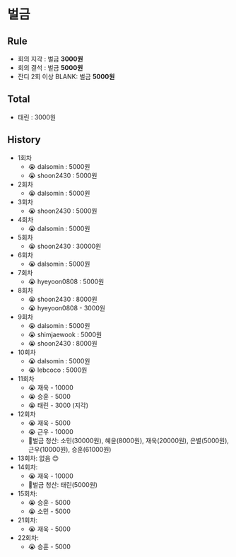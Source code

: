 # 벌금

## Rule

- 회의 지각 : 벌금 **3000원**
- 회의 결석 : 벌금 **5000원**
- 잔디 2회 이상 BLANK: 벌금 **5000원**

## Total

- 태린 : 3000원

## History

- 1회차
  - 😭 dalsomin : 5000원
  - 😭 shoon2430 : 5000원
- 2회차
  - 😭 dalsomin : 5000원
- 3회차 
  - 😭 shoon2430 : 5000원
- 4회차 
  - 😭 dalsomin : 5000원
- 5회차 
  - 😭 shoon2430 : 30000원
- 6회차 
  - 😭 dalsomin : 5000원
- 7회차 
  - 😭 hyeyoon0808 : 5000원 
- 8회차 
  - 😭 shoon2430 : 8000원
  - 😭 hyeyoon0808 - 3000원
- 9회차
  - 😭 dalsomin : 5000원
  - 😭 shimjaewook : 5000원
  - 😭 shoon2430 : 8000원
- 10회차
  - 😭 dalsomin : 5000원
  - 😭 lebcoco : 5000원
- 11회차
  - 😭 재욱 - 10000
  - 😭 승훈 - 5000
  - 😭 태린 - 3000 (지각)
- 12회차
  - 😭 재욱 - 5000
  - 😭 근우 - 10000
  - :star2:벌금 청산: 소민(30000원), 혜윤(8000원), 재욱(20000원), 은별(5000원), 근우(10000원), 승훈(61000원)
- 13회차: 없음 😊
- 14회차: 
  - 😭 재욱 - 10000
  - :star2:벌금 청산: 태린(5000원)
- 15회차:  
  - 😭 승훈 - 5000
  - 😭 소민 - 5000
- 21회차:
  - 😭 재욱 - 5000
- 22회차:
  - 😭 승훈 - 5000
